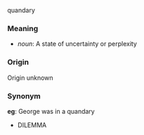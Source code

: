 quandary
### Meaning
+ _noun_: A state of uncertainty or perplexity

### Origin

Origin unknown

### Synonym

__eg__: George was in a quandary

+ DILEMMA


